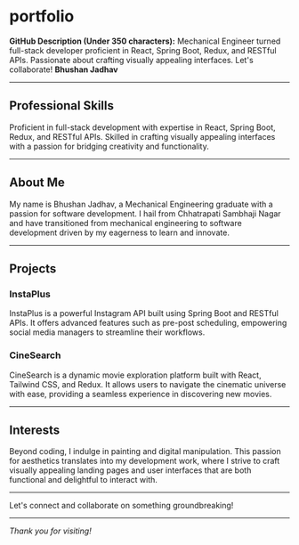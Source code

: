 # portfolio
**GitHub Description (Under 350 characters):**  Mechanical Engineer turned full-stack developer proficient in React, Spring Boot, Redux, and RESTful APIs. Passionate about crafting visually appealing interfaces. Let's collaborate!
**Bhushan Jadhav**

---

## Professional Skills

Proficient in full-stack development with expertise in React, Spring Boot, Redux, and RESTful APIs. Skilled in crafting visually appealing interfaces with a passion for bridging creativity and functionality.

---

## About Me

My name is Bhushan Jadhav, a Mechanical Engineering graduate with a passion for software development. I hail from Chhatrapati Sambhaji Nagar and have transitioned from mechanical engineering to software development driven by my eagerness to learn and innovate.

---

## Projects

### InstaPlus

InstaPlus is a powerful Instagram API built using Spring Boot and RESTful APIs. It offers advanced features such as pre-post scheduling, empowering social media managers to streamline their workflows.

### CineSearch

CineSearch is a dynamic movie exploration platform built with React, Tailwind CSS, and Redux. It allows users to navigate the cinematic universe with ease, providing a seamless experience in discovering new movies.

---

## Interests

Beyond coding, I indulge in painting and digital manipulation. This passion for aesthetics translates into my development work, where I strive to craft visually appealing landing pages and user interfaces that are both functional and delightful to interact with.

---

Let's connect and collaborate on something groundbreaking!

---

*Thank you for visiting!*

